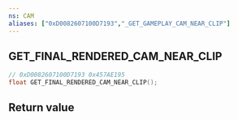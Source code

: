 ```yaml
---
ns: CAM
aliases: ["0xD0082607100D7193","_GET_GAMEPLAY_CAM_NEAR_CLIP"]
---
```

## GET_FINAL_RENDERED_CAM_NEAR_CLIP

```c
// 0xD0082607100D7193 0x457AE195
float GET_FINAL_RENDERED_CAM_NEAR_CLIP();
```

## Return value

